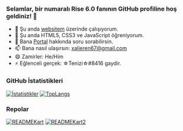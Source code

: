 ### Selamlar, bir numaralı Rise 6.0 fanının GitHub profiline hoş geldiniz! 👋

- 🔭 Şu anda [websitem](https://xalieren.github.io/) üzerinde çalışıyorum.
- 🌱 Şu anda HTML5, CSS3 ve JavaScript öğreniyorum.
- 💬 Bana [Portal](https://store.steampowered.com/app/400/Portal/) hakkında soru sorabilirsin.
- 📫 Bana nasıl ulaşırsın: [xalieren67@gmail.com](mailto:xalieren67@gmail.com)
- 😄 Zamirler: He/Him
- ⚡ Eğlenceli gerçek: ☆Tenizi☆#8416 gaydir.

### GitHub İstatistikleri
[![İstatistikler](https://github-readme-stats.vercel.app/api?username=Xalieren&show_icons=true&theme=dark)](https://github.com/Xalieren)
[![TopLangs](https://github-readme-stats.vercel.app/api/top-langs/?username=Xalieren&layout=compact&theme=dark)](https://github.com/Xalieren?tab=repositories)

### Repolar
[![READMEKart](https://github-readme-stats.vercel.app/api/pin/?username=Xalieren&repo=xalieren.github.io&theme=dark)](https://xalieren.github.io/)
[![READMEKart2](https://github-readme-stats.vercel.app/api/pin/?username=Xalieren&repo=hesap-makinesi&theme=dark)](https://github.com/Xalieren/hesap-makinesi/releases/)
